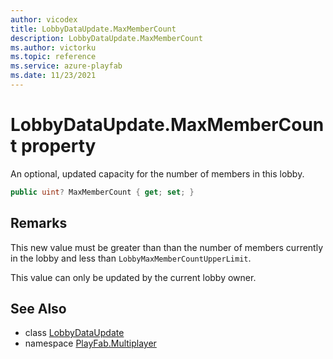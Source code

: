 ```yaml
---
author: vicodex
title: LobbyDataUpdate.MaxMemberCount
description: LobbyDataUpdate.MaxMemberCount
ms.author: victorku
ms.topic: reference
ms.service: azure-playfab
ms.date: 11/23/2021
---
```


# LobbyDataUpdate.MaxMemberCount property

An optional, updated capacity for the number of members in this lobby.

```csharp
public uint? MaxMemberCount { get; set; }
```

## Remarks

This new value must be greater than than the number of members currently in the lobby and less than `LobbyMaxMemberCountUpperLimit`.

This value can only be updated by the current lobby owner.

## See Also

* class [LobbyDataUpdate](../LobbyDataUpdate.md)
* namespace [PlayFab.Multiplayer](../../PlayFabMultiplayerSDK.md)

